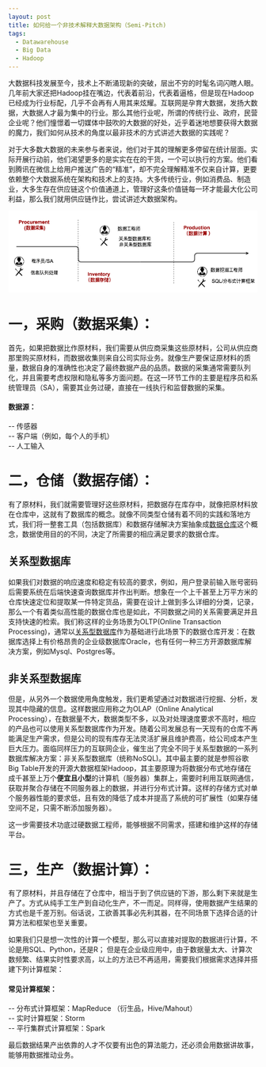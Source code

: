 ```yaml
---
layout: post
title: 如何给一个非技术解释大数据架构（Semi-Pitch) 
tags: 
  - Datawarehouse
  - Big Data
  - Hadoop
---
```


大数据科技发展至今，技术上不断涌现新的突破，层出不穷的时髦名词闪瞎人眼。几年前大家还把Hadoop挂在嘴边，代表着前沿，代表着逼格，但是现在Hadoop已经成为行业标配，几乎不会再有人用其来炫耀。互联网是孕育大数据，发扬大数据，大数据人才最为集中的行业。那么其他行业呢，所谓的传统行业、政府，民营企业呢？他们憧憬着一切媒体中鼓吹的大数据的好处，近乎着迷地想要获得大数据的魔力，我们如何从技术的角度以最非技术的方式讲述大数据的实践呢？

对于大多数大数据的未来参与者来说，他们对于其的理解更多停留在统计层面。实际开展行动前，他们渴望更多的是实实在在的干货，一个可以执行的方案。他们看到腾讯在微信上给用户推送广告的“精准”，却不完全理解精准不仅来自计算，更要依赖整个大数据系统在架构和技术上的支持。大多传统行业，例如消费品、制造业，大多生存在供应链这个价值通道上，管理好这条价值链每一环才能最大化公司利益，那么我们就用供应链作比，尝试讲述大数据架构。

![](/media/img/data_chain.png)

# 一，采购（数据采集）：
首先，如果把数据比作原材料，我们需要从供应商采集这些原材料，公司从供应商那里购买原材料，而数据收集则来自公司实际业务。就像生产要保证原材料的质量，数据自身的准确性也决定了最终数据产品的品质。数据的采集通常需要队列化，并且需要考虑权限和隐私等多方面问题。在这一环节工作的主要是程序员和系统管理员（SA），需要其业务过硬，直接在一线执行和监督数据的采集。

#### 数据源：
-- 传感器  
-- 客户端（例如，每个人的手机）  
-- 人工输入  

# 二，仓储（数据存储）：
有了原材料，我们就需要管理好这些原材料，把数据存在库存中，就像把原材料放在仓库中，这就有了数据库的概念。就像不同类型仓储有着不同的实践和落地方式，我们将一整套工具（包括数据库）和数据存储解决方案抽象成[数据仓库](http://t.cn/RaWF5Yu)这个概念，数据使用目的的不同，决定了所需要的相应满足要求的数据仓库。

## 关系型数据库
如果我们对数据的响应速度和稳定有较高的要求，例如，用户登录前输入账号密码后需要系统在后端快速查询数据库并作出判断。想象在一个上千甚至上万平方米的仓库快速定位和提取某一件特定货品，需要在设计上做到多么详细的分类，记录，那么一个有着类似高性能的数据仓库也是如此，不同数据之间的关系需要满足并且支持快速的检索。我们称这样的业务场景为OLTP(Online Transaction Processing)，通常以[关系型数据库](http://t.cn/RLZMkRg)作为基础进行此场景下的数据仓库开发：在数据库选择上有价格昂贵的企业级数据库Oracle，也有任何一种三方开源数据库解决方案，例如Mysql、Postgres等。

## 非关系型数据库
但是，从另外一个数据使用角度触发，我们更希望通过对数据进行挖掘、分析，发现其中隐藏的信息。这样数据应用称之为OLAP（Online Analytical Processing），在数据量不大，数据类型不多，以及对处理速度要求不高时，相应的产品也可以使用关系型数据库作为开发。随着公司发展总有一天现有的仓库不再能满足生产需求，但是公司的现有库存无法灵活扩展且维护费高，给公司成本产生巨大压力。面临同样压力的互联网企业，催生出了完全不同于关系型数据的一系列数据库解决方案：非关系型数据库（统称NoSQL)。其中最主要的就是参照谷歌Big Table开发的开源大数据框架Hadoop，其主要原理为将数据分布式地存储在成千甚至上万个**便宜且小型**的计算机（服务器）集群上，需要时利用互联网通信，获取并聚合存储在不同服务器上的数据，并进行分布式计算。这样的存储方式对单个服务器性能的要求低，且有效的降低了成本并提高了系统的可扩展性（如果存储空间不足，只需不断添加服务器）。

这一步需要技术功底过硬数据工程师，能够根据不同需求，搭建和维护这样的存储平台。  

# 三，生产（数据计算）：
有了原材料，并且存储在了仓库中，相当于到了供应链的下游，那么剩下来就是生产了。方式从纯手工生产到自动化生产，不一而足。同样得，使用数据产生结果的方式也是千差万别。俗话说，工欲善其事必先利其器，在不同场景下选择合适的计算方法和框架也至关重要。

如果我们只是想一次性的计算一个模型，那么可以直接对提取的数据进行计算，不论是用SQL、Python，还是R；
但是在企业级应用中，由于数据量太大、计算次数频繁、结果实时性要求高，以上的方法已不再适用，需要我们根据需求选择并搭建下列计算框架：

#### 常见计算框架：
-- 分布式计算框架：MapReduce （衍生品，Hive/Mahout）  
-- 实时计算框架：Storm  
-- 平行集群式计算框架：Spark 

最后数据结果产出依靠的人才不仅要有出色的算法能力，还必须会用数据讲故事，能够用数据推动业务。

